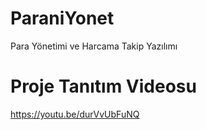 # ParaniYonet
Para Yönetimi ve Harcama Takip Yazılımı

# Proje Tanıtım Videosu
https://youtu.be/durVvUbFuNQ
